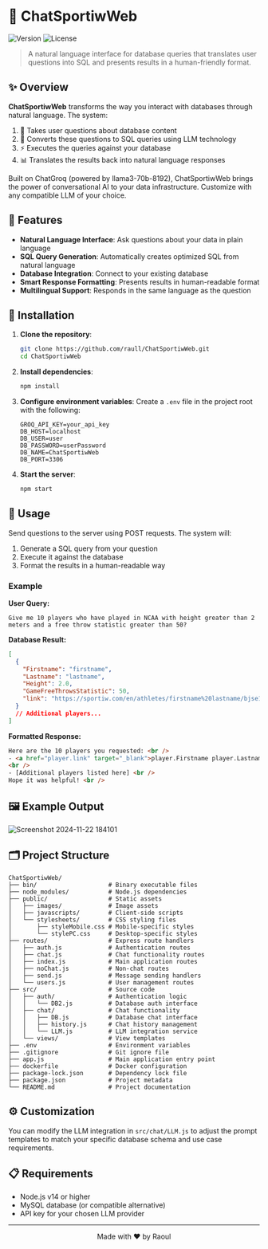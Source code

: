 # 🤖 ChatSportiwWeb

![Version](https://img.shields.io/badge/version-1.0.0-blue)
![License](https://img.shields.io/badge/GPL-3.0-green)

> A natural language interface for database queries that translates user questions into SQL and presents results in a human-friendly format.

## ✨ Overview

**ChatSportiwWeb** transforms the way you interact with databases through natural language. The system:

1. 💬 Takes user questions about database content
2. 🔄 Converts these questions to SQL queries using LLM technology
3. ⚡ Executes the queries against your database
4. 📊 Translates the results back into natural language responses

Built on ChatGroq (powered by llama3-70b-8192), ChatSportiwWeb brings the power of conversational AI to your data infrastructure. Customize with any compatible LLM of your choice.

## 🌟 Features

- **Natural Language Interface**: Ask questions about your data in plain language
- **SQL Query Generation**: Automatically creates optimized SQL from natural language
- **Database Integration**: Connect to your existing database
- **Smart Response Formatting**: Presents results in human-readable format
- **Multilingual Support**: Responds in the same language as the question

## 🚀 Installation

1. **Clone the repository**:

   ```bash
   git clone https://github.com/raull/ChatSportiwWeb.git
   cd ChatSportiwWeb
   ```

2. **Install dependencies**:

   ```bash
   npm install
   ```

3. **Configure environment variables**:
   Create a `.env` file in the project root with the following:

   ```
   GROQ_API_KEY=your_api_key
   DB_HOST=localhost
   DB_USER=user
   DB_PASSWORD=userPassword
   DB_NAME=ChatSportiwWeb
   DB_PORT=3306
   ```

4. **Start the server**:
   ```bash
   npm start
   ```

## 📝 Usage

Send questions to the server using POST requests. The system will:

1. Generate a SQL query from your question
2. Execute it against the database
3. Format the results in a human-readable way

### Example

**User Query:**

```
Give me 10 players who have played in NCAA with height greater than 2 meters and a free throw statistic greater than 50?
```

**Database Result:**

```json
[
  {
    "Firstname": "firstname",
    "Lastname": "lastname",
    "Height": 2.0,
    "GameFreeThrowsStatistic": 50,
    "link": "https://sportiw.com/en/athletes/firstname%20lastname/bjse1a360bfb50jy3voy/"
  }
  // Additional players...
]
```

**Formatted Response:**

```html
Here are the 10 players you requested: <br />
- <a href="player.link" target="_blank">player.Firstname player.Lastname</a>
<br />
- [Additional players listed here] <br />
Hope it was helpful! <br />
```

## 🖼️ Example Output

![Screenshot 2024-11-22 184101](https://github.com/user-attachments/assets/2411a5a5-27c1-48e7-bfbd-4995e8aec211)

## 🗂️ Project Structure

```
ChatSportiwWeb/
├── bin/                    # Binary executable files
├── node_modules/           # Node.js dependencies
├── public/                 # Static assets
│   ├── images/             # Image assets
│   ├── javascripts/        # Client-side scripts
│   └── stylesheets/        # CSS styling files
│       ├── styleMobile.css # Mobile-specific styles
│       └── stylePC.css     # Desktop-specific styles
├── routes/                 # Express route handlers
│   ├── auth.js             # Authentication routes
│   ├── chat.js             # Chat functionality routes
│   ├── index.js            # Main application routes
│   ├── noChat.js           # Non-chat routes
│   ├── send.js             # Message sending handlers
│   └── users.js            # User management routes
├── src/                    # Source code
│   ├── auth/               # Authentication logic
│   │   └── DB2.js          # Database auth interface
│   ├── chat/               # Chat functionality
│   │   ├── DB.js           # Database chat interface
│   │   ├── history.js      # Chat history management
│   │   └── LLM.js          # LLM integration service
│   └── views/              # View templates
├── .env                    # Environment variables
├── .gitignore              # Git ignore file
├── app.js                  # Main application entry point
├── dockerfile              # Docker configuration
├── package-lock.json       # Dependency lock file
├── package.json            # Project metadata
└── README.md               # Project documentation
```

## ⚙️ Customization

You can modify the LLM integration in `src/chat/LLM.js` to adjust the prompt templates to match your specific database schema and use case requirements.

## 📋 Requirements

- Node.js v14 or higher
- MySQL database (or compatible alternative)
- API key for your chosen LLM provider

---

<div align="center">
  Made with ❤️ by Raoul
</div>
